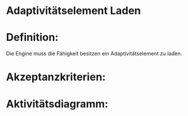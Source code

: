 # Adaptivitätselement Laden


# Definition:
Die Engine muss die Fähigkeit besitzen ein Adaptivitätselement zu laden.

# Akzeptanzkriterien:


# Aktivitätsdiagramm:


